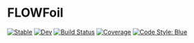 # FLOWFoil

[![Stable](https://img.shields.io/badge/docs-stable-blue.svg)](https://byuflowlab.github.io/FLOWFoil.jl/stable)
[![Dev](https://img.shields.io/badge/docs-dev-blue.svg)](https://byuflowlab.github.io/FLOWFoil.jl/dev)
[![Build Status](https://github.com/byuflowlab/FLOWFoil.jl/actions/workflows/CI.yml/badge.svg?branch=main)](https://github.com/byuflowlab/FLOWFoil.jl/actions/workflows/CI.yml?query=branch%3Amain)
[![Coverage](https://codecov.io/gh/byuflowlab/FLOWFoil.jl/branch/main/graph/badge.svg)](https://codecov.io/gh/byuflowlab/FLOWFoil.jl)
[![Code Style: Blue](https://img.shields.io/badge/code%20style-blue-4495d1.svg)](https://github.com/invenia/BlueStyle)
